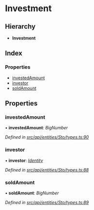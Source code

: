 # Investment

## Hierarchy

* **Investment**

## Index

### Properties

* [investedAmount](investment.md#investedamount)
* [investor](investment.md#investor)
* [soldAmount](investment.md#soldamount)

## Properties

### investedAmount

• **investedAmount**: _BigNumber_

_Defined in_ [_src/api/entities/Sto/types.ts:90_](https://github.com/PolymathNetwork/polymesh-sdk/blob/23062de4/src/api/entities/Sto/types.ts#L90)

### investor

• **investor**: [_Identity_](../classes/identity.md)

_Defined in_ [_src/api/entities/Sto/types.ts:88_](https://github.com/PolymathNetwork/polymesh-sdk/blob/23062de4/src/api/entities/Sto/types.ts#L88)

### soldAmount

• **soldAmount**: _BigNumber_

_Defined in_ [_src/api/entities/Sto/types.ts:89_](https://github.com/PolymathNetwork/polymesh-sdk/blob/23062de4/src/api/entities/Sto/types.ts#L89)

